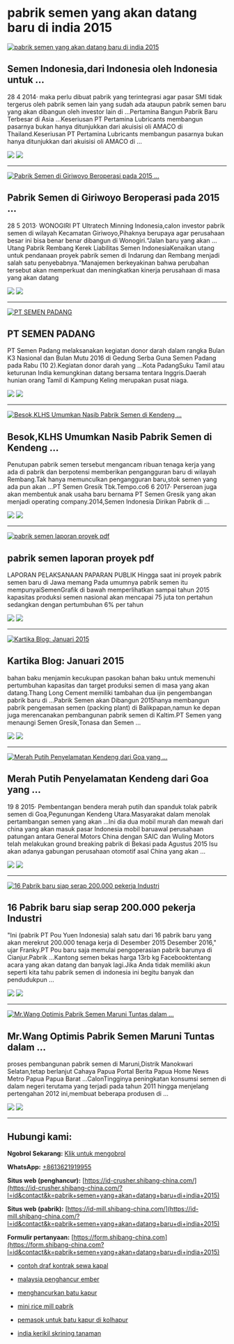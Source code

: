 # pabrik semen yang akan datang baru di india 2015

<a href="https://swt.shibang-china.com/?l=id&img&k=pabrik+semen+yang+akan+datang+baru+di+india+2015" target="_blank">![pabrik semen yang akan datang baru di india 2015](http://static.shibang-china.com/all-800x300/704.jpg)</a>

## Semen Indonesia,dari Indonesia oleh Indonesia untuk …
28 4 2014· maka perlu dibuat pabrik yang terintegrasi agar pasar SMI tidak tergerus oleh pabrik semen lain yang sudah ada ataupun pabrik semen baru yang akan dibangun oleh investor lain di …Pertamina Bangun Pabrik Baru Terbesar di Asia …Keseriusan PT Pertamina Lubricants membangun pasarnya bukan hanya ditunjukkan dari akuisisi oli AMACO di Thailand.Keseriusan PT Pertamina Lubricants membangun pasarnya bukan hanya ditunjukkan dari akuisisi oli AMACO di …


<a href="https://whatsapp.shibangsoft.com/WhatsApp.php" target="_blank" title="WhatsApp">![](http://static.shibang-china.com/icon/whatsapp.png)</a> <a href="https://swt.shibang-china.com/?l=id&icon&k=pabrik+semen+yang+akan+datang+baru+di+india+2015" target="_blank">![](http://static.shibang-china.com/icon/chat-id.png)</a>

---

<a href="https://swt.shibang-china.com/?l=id&img&k=pabrik+semen+yang+akan+datang+baru+di+india+2015" target="_blank">![Pabrik Semen di Giriwoyo Beroperasi pada 2015 …](http://static.shibang-china.com/all-800x300/1354.jpg)</a>

## Pabrik Semen di Giriwoyo Beroperasi pada 2015 …
28 5 2013· WONOGIRI PT Ultratech Minning Indonesia,calon investor pabrik semen di wilayah Kecamatan Giriwoyo,Pihaknya berupaya agar perusahaan besar ini bisa benar benar dibangun di Wonogiri.“Jalan baru yang akan …Utang Pabrik Rembang Kerek Liabilitas Semen IndonesiaKenaikan utang untuk pendanaan proyek pabrik semen di Indarung dan Rembang menjadi salah satu penyebabnya.“Manajemen berkeyakinan bahwa perubahan tersebut akan memperkuat dan meningkatkan kinerja perusahaan di masa yang akan datang


<a href="https://whatsapp.shibangsoft.com/WhatsApp.php" target="_blank" title="WhatsApp">![](http://static.shibang-china.com/icon/whatsapp.png)</a> <a href="https://swt.shibang-china.com/?l=id&icon&k=pabrik+semen+yang+akan+datang+baru+di+india+2015" target="_blank">![](http://static.shibang-china.com/icon/chat-id.png)</a>

---

<a href="https://swt.shibang-china.com/?l=id&img&k=pabrik+semen+yang+akan+datang+baru+di+india+2015" target="_blank">![PT SEMEN PADANG](http://static.shibang-china.com/all-800x300/1111.jpg)</a>

## PT SEMEN PADANG
PT Semen Padang melaksanakan kegiatan donor darah dalam rangka Bulan K3 Nasional dan Bulan Mutu 2016 di Gedung Serba Guna Semen Padang pada Rabu (10 2).Kegiatan donor darah yang …Kota PadangSuku Tamil atau keturunan India kemungkinan datang bersama tentara Inggris.Daerah hunian orang Tamil di Kampung Keling merupakan pusat niaga.


<a href="https://whatsapp.shibangsoft.com/WhatsApp.php" target="_blank" title="WhatsApp">![](http://static.shibang-china.com/icon/whatsapp.png)</a> <a href="https://swt.shibang-china.com/?l=id&icon&k=pabrik+semen+yang+akan+datang+baru+di+india+2015" target="_blank">![](http://static.shibang-china.com/icon/chat-id.png)</a>

---

<a href="https://swt.shibang-china.com/?l=id&img&k=pabrik+semen+yang+akan+datang+baru+di+india+2015" target="_blank">![Besok,KLHS Umumkan Nasib Pabrik Semen di Kendeng …](http://static.shibang-china.com/all-800x300/1095.jpg)</a>

## Besok,KLHS Umumkan Nasib Pabrik Semen di Kendeng …
Penutupan pabrik semen tersebut mengancam ribuan tenaga kerja yang ada di pabrik dan berpotensi memberikan pengangguran baru di wilayah Rembang.Tak hanya memunculkan pengangguran baru,stok semen yang ada pun akan …PT Semen Gresik Tbk.Tempo.co6 6 2017· Perseroan juga akan membentuk anak usaha baru bernama PT Semen Gresik yang akan menjadi operating company.2014,Semen Indonesia Dirikan Pabrik di …


<a href="https://whatsapp.shibangsoft.com/WhatsApp.php" target="_blank" title="WhatsApp">![](http://static.shibang-china.com/icon/whatsapp.png)</a> <a href="https://swt.shibang-china.com/?l=id&icon&k=pabrik+semen+yang+akan+datang+baru+di+india+2015" target="_blank">![](http://static.shibang-china.com/icon/chat-id.png)</a>

---

<a href="https://swt.shibang-china.com/?l=id&img&k=pabrik+semen+yang+akan+datang+baru+di+india+2015" target="_blank">![pabrik semen laporan proyek pdf](http://static.shibang-china.com/all-800x300/787.jpg)</a>

## pabrik semen laporan proyek pdf
LAPORAN PELAKSANAAN PAPARAN PUBLIK Hingga saat ini proyek pabrik semen baru di Jawa memang Pada umumnya pabrik semen itu mempunyaiSemenGrafik di bawah memperlihatkan sampai tahun 2015 kapasitas produksi semen nasional akan mencapai 75 juta ton pertahun sedangkan dengan pertumbuhan 6% per tahun


<a href="https://whatsapp.shibangsoft.com/WhatsApp.php" target="_blank" title="WhatsApp">![](http://static.shibang-china.com/icon/whatsapp.png)</a> <a href="https://swt.shibang-china.com/?l=id&icon&k=pabrik+semen+yang+akan+datang+baru+di+india+2015" target="_blank">![](http://static.shibang-china.com/icon/chat-id.png)</a>

---

<a href="https://swt.shibang-china.com/?l=id&img&k=pabrik+semen+yang+akan+datang+baru+di+india+2015" target="_blank">![Kartika Blog: Januari 2015](http://static.shibang-china.com/all-800x300/625.jpg)</a>

## Kartika Blog: Januari 2015
bahan baku menjamin kecukupan pasokan bahan baku untuk memenuhi pertumbuhan kapasitas dan target produksi semen di masa yang akan datang.Thang Long Cement memiliki tambahan dua ijin pengembangan pabrik baru di …Pabrik Semen akan Dibangun 2015hanya membangun pabrik pengemasan semen (packing plant) di Balikpapan,namun ke depan juga merencanakan pembangunan pabrik semen di Kaltim.PT Semen yang menaungi Semen Gresik,Tonasa dan Semen …


<a href="https://whatsapp.shibangsoft.com/WhatsApp.php" target="_blank" title="WhatsApp">![](http://static.shibang-china.com/icon/whatsapp.png)</a> <a href="https://swt.shibang-china.com/?l=id&icon&k=pabrik+semen+yang+akan+datang+baru+di+india+2015" target="_blank">![](http://static.shibang-china.com/icon/chat-id.png)</a>

---

<a href="https://swt.shibang-china.com/?l=id&img&k=pabrik+semen+yang+akan+datang+baru+di+india+2015" target="_blank">![Merah Putih Penyelamatan Kendeng dari Goa yang …](http://static.shibang-china.com/all-800x300/425.jpg)</a>

## Merah Putih Penyelamatan Kendeng dari Goa yang …
19 8 2015· Pembentangan bendera merah putih dan spanduk tolak pabrik semen di Goa,Pegunungan Kendeng Utara.Masyarakat dalam menolak pertambangan semen yang akan …Ini dia dua mobil murah dan mewah dari china yang akan masuk pasar Indonesia mobil baruawal perusahaan patungan antara General Motors China dengan SAIC dan Wuling Motors telah melakukan ground breaking pabrik di Bekasi pada Agustus 2015 Isu akan adanya gabungan perusahaan otomotif asal China yang akan …


<a href="https://whatsapp.shibangsoft.com/WhatsApp.php" target="_blank" title="WhatsApp">![](http://static.shibang-china.com/icon/whatsapp.png)</a> <a href="https://swt.shibang-china.com/?l=id&icon&k=pabrik+semen+yang+akan+datang+baru+di+india+2015" target="_blank">![](http://static.shibang-china.com/icon/chat-id.png)</a>

---

<a href="https://swt.shibang-china.com/?l=id&img&k=pabrik+semen+yang+akan+datang+baru+di+india+2015" target="_blank">![16 Pabrik baru siap serap 200.000 pekerja Industri](http://static.shibang-china.com/all-800x300/9.jpg)</a>

## 16 Pabrik baru siap serap 200.000 pekerja Industri
"Ini (pabrik PT Pou Yuen Indonesia) salah satu dari 16 pabrik baru yang akan merekrut 200.000 tenaga kerja di Desember 2015 Desember 2016," ujar Franky.PT Pou baru saja memulai pengoperasian pabrik barunya di Cianjur.Pabrik …Kantong semen bekas harga 13rb kg Facebooktentang acara yang akan datang dan banyak lagi.Jika Anda tidak memiliki akun seperti kita tahu pabrik semen di indonesia ini begitu banyak dan pendudukpun …


<a href="https://whatsapp.shibangsoft.com/WhatsApp.php" target="_blank" title="WhatsApp">![](http://static.shibang-china.com/icon/whatsapp.png)</a> <a href="https://swt.shibang-china.com/?l=id&icon&k=pabrik+semen+yang+akan+datang+baru+di+india+2015" target="_blank">![](http://static.shibang-china.com/icon/chat-id.png)</a>

---

<a href="https://swt.shibang-china.com/?l=id&img&k=pabrik+semen+yang+akan+datang+baru+di+india+2015" target="_blank">![Mr.Wang Optimis Pabrik Semen Maruni Tuntas dalam …](http://static.shibang-china.com/all-800x300/1188.jpg)</a>

## Mr.Wang Optimis Pabrik Semen Maruni Tuntas dalam …
proses pembangunan pabrik semen di Maruni,Distrik Manokwari Selatan,tetap berlanjut Cahaya Papua Portal Berita Papua Home News Metro Papua Papua Barat …CalonTingginya peningkatan konsumsi semen di dalam negeri terutama yang terjadi pada tahun 2011 hingga menjelang pertengahan 2012 ini,membuat beberapa produsen di …


<a href="https://whatsapp.shibangsoft.com/WhatsApp.php" target="_blank" title="WhatsApp">![](http://static.shibang-china.com/icon/whatsapp.png)</a> <a href="https://swt.shibang-china.com/?l=id&icon&k=pabrik+semen+yang+akan+datang+baru+di+india+2015" target="_blank">![](http://static.shibang-china.com/icon/chat-id.png)</a>

---
## Hubungi kami:

**Ngobrol Sekarang:** [Klik untuk mengobrol](https://swt.shibang-china.com?l=id&contact&k=pabrik+semen+yang+akan+datang+baru+di+india+2015)

**WhatsApp:**  [+8613621919955](https://whatsapp.shibangsoft.com/WhatsApp.php)

**Situs web (penghancur):** [https://id-crusher.shibang-china.com/](https://id-crusher.shibang-china.com/?l=id&contact&k=pabrik+semen+yang+akan+datang+baru+di+india+2015)

**Situs web (pabrik):** [https://id-mill.shibang-china.com/](https://id-mill.shibang-china.com/?l=id&contact&k=pabrik+semen+yang+akan+datang+baru+di+india+2015)

**Formulir pertanyaan:** [https://form.shibang-china.com](https://form.shibang-china.com?l=id&contact&k=pabrik+semen+yang+akan+datang+baru+di+india+2015)

* [contoh draf kontrak sewa kapal](../34/contoh%20draf%20kontrak%20sewa%20kapal.md)

* [malaysia penghancur ember](../35/malaysia%20penghancur%20ember.md)

* [menghancurkan batu kapur](../33/menghancurkan%20batu%20kapur.md)

* [mini rice mill pabrik](../40/mini%20rice%20mill%20pabrik.md)

* [pemasok untuk batu kapur di kolhapur](../39/pemasok%20untuk%20batu%20kapur%20di%20kolhapur.md)

* [india kerikil skrining tanaman](../32/india%20kerikil%20skrining%20tanaman.md)